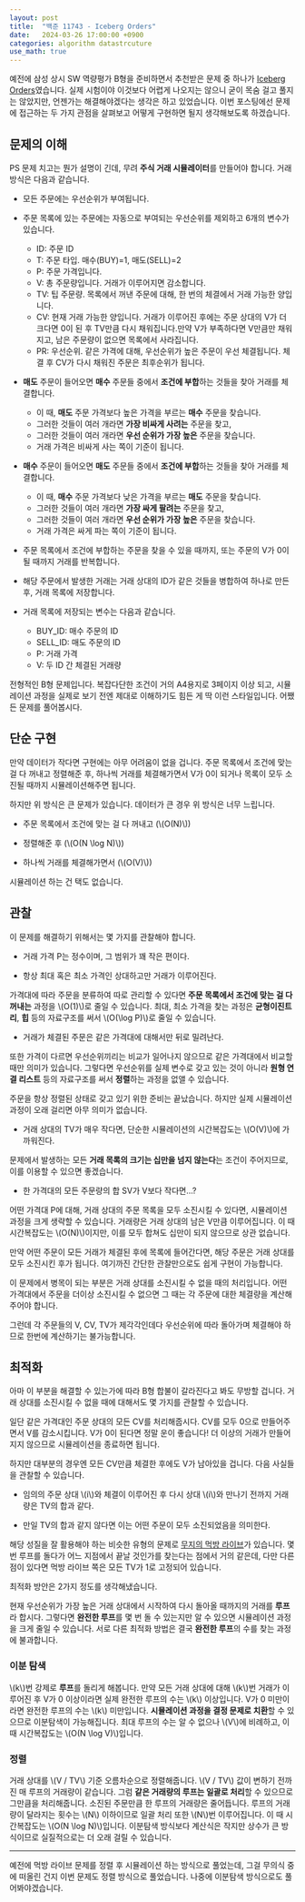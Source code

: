 ```yaml
---
layout: post
title:  "백준 11743 - Iceberg Orders"
date:   2024-03-26 17:00:00 +0900
categories: algorithm datastrcuture
use_math: true
---
```


예전에 삼성 상시 SW 역량평가 B형을 준비하면서 추천받은 문제 중 하나가 [Iceberg Orders][q]였습니다. 실제 시험이야 이것보다 어렵게 나오지는 않으니 굳이 목숨 걸고 풀지는 않았지만, 언젠가는 해결해야겠다는 생각은 하고 있었습니다. 이번 포스팅에선 문제에 접근하는 두 가지 관점을 살펴보고 어떻게 구현하면 될지 생각해보도록 하겠습니다.

## 문제의 이해

PS 문제 치고는 뭔가 설명이 긴데, 무려 **주식 거래 시뮬레이터**를 만들어야 합니다. 거래 방식은 다음과 같습니다.

- 모든 주문에는 우선순위가 부여됩니다.

- 주문 목록에 있는 주문에는 자동으로 부여되는 우선순위를 제외하고 6개의 변수가 있습니다.

	- ID: 주문 ID
	- T: 주문 타입. 매수(BUY)=1, 매도(SELL)=2
	- P: 주문 가격입니다.
	- V: 총 주문량입니다. 거래가 이루어지면 감소합니다.
	- TV: 팁 주문량. 목록에서 꺼낸 주문에 대해, 한 번의 체결에서 거래 가능한 양입니다. 
	- CV: 현재 거래 가능한 양입니다. 거래가 이루어진 후에는 주문 상대의 V가 더 크다면 0이 된 후 TV만큼 다시 채워집니다.만약 V가 부족하다면 V만큼만 채워지고, 남은 주문량이 없으면 목록에서 사라집니다.
	- PR: 우선순위. 같은 가격에 대해, 우선순위가 높은 주문이 우선 체결됩니다. 체결 후 CV가 다시 채워진 주문은 최후순위가 됩니다. 

- **매도** 주문이 들어오면 **매수** 주문들 중에서 **조건에 부합**하는 것들을 찾아 거래를 체결합니다.
	- 이 때, **매도** 주문 가격보다 높은 가격을 부르는 **매수** 주문을 찾습니다. 
	- 그러한 것들이 여러 개라면 **가장 비싸게 사려는** 주문을 찾고,
	- 그러한 것들이 여러 개라면 **우선 순위가 가장 높은** 주문을 찾습니다.
	- 거래 가격은 비싸게 사는 쪽이 기준이 됩니다.

- **매수** 주문이 들어오면 **매도** 주문들 중에서 **조건에 부합**하는 것들을 찾아 거래를 체결합니다.
	- 이 때, **매수** 주문 가격보다 낮은 가격을 부르는 **매도** 주문을 찾습니다.
	- 그러한 것들이 여러 개라면 **가장 싸게 팔려는** 주문을 찾고,
	- 그러한 것들이 여러 개라면 **우선 순위가 가장 높은** 주문을 찾습니다.
	- 거래 가격은 싸게 파는 쪽이 기준이 됩니다.

- 주문 목록에서 조건에 부합하는 주문을 찾을 수 있을 때까지, 또는 주문의 V가 0이 될 때까지 거래를 반복합니다.

- 해당 주문에서 발생한 거래는 거래 상대의 ID가 같은 것들을 병합하여 하나로 만든 후, 거래 목록에 저장합니다.

- 거래 목록에 저장되는 변수는 다음과 같습니다.

	- BUY_ID: 매수 주문의 ID
	- SELL_ID: 매도 주문의 ID
	- P: 거래 가격
	- V: 두 ID 간 체결된 거래량

전형적인 B형 문제입니다. 복잡다단한 조건이 거의 A4용지로 3페이지 이상 되고, 시뮬레이션 과정을 실제로 보기 전엔 제대로 이해하기도 힘든 게 딱 이런 스타일입니다. 어쨌든 문제를 풀어봅시다.

## 단순 구현

만약 데이터가 작다면 구현에는 아무 어려움이 없을 겁니다. 주문 목록에서 조건에 맞는 걸 다 꺼내고 정렬해준 후, 하나씩 거래를 체결해가면서 V가 0이 되거나 목록이 모두 소진될 때까지 시뮬레이션해주면 됩니다.

하지만 위 방식은 큰 문제가 있습니다. 데이터가 큰 경우 위 방식은 너무 느립니다.

- 주문 목록에서 조건에 맞는 걸 다 꺼내고 (\\(O(N)\\))

- 정렬해준 후 (\\(O(N \log N)\\))

- 하나씩 거래를 체결해가면서 (\\(O(V)\\))

시뮬레이션 하는 건 택도 없습니다.

## 관찰

이 문제를 해결하기 위해서는 몇 가지를 관찰해야 합니다.

- 거래 가격 P는 정수이며, 그 범위가 꽤 작은 편이다.

- 항상 최대 혹은 최소 가격인 상대하고만 거래가 이루어진다.

가격대에 따라 주문을 분류하여 따로 관리할 수 있다면 **주문 목록에서 조건에 맞는 걸 다 꺼내는** 과정을 \\(O(1)\\)로 줄일 수 있습니다. 최대, 최소 가격을 찾는 과정은 **균형이진트리**, **힙** 등의 자료구조를 써서 \\(O(\log P)\\)로 줄일 수 있습니다.

- 거래가 체결된 주문은 같은 가격대에 대해서만 뒤로 밀려난다.

또한 가격이 다르면 우선순위끼리는 비교가 일어나지 않으므로 같은 가격대에서 비교할 때만 의미가 있습니다. 그렇다면 우선순위를 실제 변수로 갖고 있는 것이 아니라 **원형 연결 리스트** 등의 자료구조를 써서 **정렬**하는 과정을 없앨 수 있습니다.

주문을 항상 정렬된 상태로 갖고 있기 위한 준비는 끝났습니다. 하지만 실제 시뮬레이션 과정이 오래 걸리면 아무 의미가 없습니다.

- 거래 상대의 TV가 매우 작다면, 단순한 시뮬레이션의 시간복잡도는 \\(O(V)\\)에 가까워진다.

문제에서 발생하는 모든 **거래 목록의 크기는 십만을 넘지 않는다**는 조건이 주어지므로, 이를 이용할 수 있으면 좋겠습니다.

- 한 가격대의 모든 주문량의 합 SV가 V보다 작다면...?

어떤 가격대 P에 대해, 거래 상대의 주문 목록을 모두 소진시킬 수 있다면, 시뮬레이션 과정을 크게 생략할 수 있습니다. 거래량은 거래 상대의 남은 V만큼 이루어집니다. 이 때 시간복잡도는 \\(O(N)\\)이지만, 이를 모두 합쳐도 십만이 되지 않으므로 상관 없습니다.

만약 어떤 주문이 모든 거래가 체결된 후에 목록에 들어간다면, 해당 주문은 거래 상대를 모두 소진시킨 후가 됩니다. 여기까진 간단한 관찰만으로도 쉽게 구현이 가능합니다.

이 문제에서 병목이 되는 부분은 거래 상대를 소진시킬 수 없을 때의 처리입니다. 어떤 가격대에서 주문을 더이상 소진시킬 수 없으면 그 때는 각 주문에 대한 체결량을 계산해주어야 합니다. 

그런데 각 주문들의 V, CV, TV가 제각각인데다 우선순위에 따라 돌아가며 체결해야 하므로 한번에 계산하기는 불가능합니다.

## 최적화

아마 이 부분을 해결할 수 있는가에 따라 B형 합불이 갈라진다고 봐도 무방할 겁니다. 거래 상대를 소진시킬 수 없을 때에 대해서도 몇 가지를 관찰할 수 있습니다.

일단 같은 가격대인 주문 상대의 모든 CV를 처리해줍시다. CV를 모두 0으로 만들어주면서 V를 감소시킵니다. V가 0이 된다면 정말 운이 좋습니다! 더 이상의 거래가 만들어지지 않으므로 시뮬레이션을 종료하면 됩니다.

하지만 대부분의 경우엔 모든 CV만큼 체결한 후에도 V가 남아있을 겁니다. 다음 사실들을 관찰할 수 있습니다.

- 임의의 주문 상대 \\(i\\)와 체결이 이루어진 후 다시 상대 \\(i\\)와 만나기 전까지 거래량은 TV의 합과 같다.

- 만일 TV의 합과 같지 않다면 이는 어떤 주문이 모두 소진되었음을 의미한다.

해당 성질을 잘 활용해야 하는 비슷한 유형의 문제로 [무지의 먹방 라이브][q2]가 있습니다. 몇 번 루프를 돌다가 어느 지점에서 끝날 것인가를 찾는다는 점에서 거의 같은데, 다만 다른 점이 있다면 먹방 라이브 쪽은 모든 TV가 1로 고정되어 있습니다.

최적화 방안은 2가지 정도를 생각해냈습니다.

현재 우선순위가 가장 높은 거래 상대에서 시작하여 다시 돌아올 때까지의 거래를 **루프**라 합시다. 그렇다면 **완전한 루프**를 몇 번 돌 수 있는지만 알 수 있으면 시뮬레이션 과정을 크게 줄일 수 있습니다. 서로 다른 최적화 방법은 결국 **완전한 루프**의 수를 찾는 과정에 불과합니다.

### 이분 탐색

\\(k\\)번 강제로 **루프**를 돌리게 해봅니다. 만약 모든 거래 상대에 대해 \\(k\\)번 거래가 이루어진 후 V가 0 이상이라면 실제 완전한 루프의 수는 \\(k\\) 이상입니다. V가 0 미만이라면 완전한 루프의 수는 \\(k\\) 미만입니다. **시뮬레이션 과정을 결정 문제로 치환**할 수 있으므로 이분탐색이 가능해집니다. 최대 루프의 수는 알 수 없으나 \\(V\\)에 비례하고, 이 때 시간복잡도는 \\(O(N \log V)\\)입니다.

### 정렬

거래 상대를 \\(V / TV\\) 기준 오름차순으로 정렬해줍니다. \\(V / TV\\) 값이 변하기 전까진 매 루프의 거래량이 같습니다. 그럼 **같은 거래량의 루프는 일괄로 처리**할 수 있으므로 그만큼을 처리해줍니다. 소진된 주문만큼 한 루프의 거래량은 줄어듭니다. 루프의 거래량이 달라지는 횟수는 \\(N\\) 이하이므로 일괄 처리 또한 \\(N\\)번 이루어집니다. 이 때 시간복잡도는 \\(O(N \log N)\\)입니다. 이분탐색 방식보다 계산식은 작지만 상수가 큰 방식이므로 실질적으로는 더 오래 걸릴 수 있습니다.

---

예전에 먹방 라이브 문제를 정렬 후 시뮬레이션 하는 방식으로 풀었는데, 그걸 무의식 중에 떠올린 건지 이번 문제도 정렬 방식으로 풀었습니다. 나중에 이분탐색 방식으로도 풀어봐야겠습니다.

[q]:https://www.acmicpc.net/problem/11743
[q2]:https://school.programmers.co.kr/learn/courses/30/lessons/42891